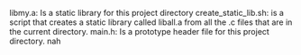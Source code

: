 libmy.a: Is a static library for this project directory
create_static_lib.sh: is a script that creates a static library called liball.a from all the .c files that are in the current directory.
main.h: Is a prototype header file for this project directory.
nah